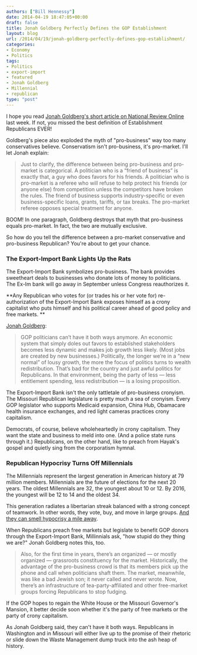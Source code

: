 ```yaml
---
authors: ["Bill Hennessy"]
date: 2014-04-19 18:47:05+00:00
draft: false
title: Jonah Goldberg Perfectly Defines the GOP Establishment
layout: blog
url: /2014/04/19/jonah-goldberg-perfectly-defines-gop-establishment/
categories:
- Economy
- Politics
tags:
- Politics
- export-import
- featured
- Jonah Goldberg
- Millennial
- republican
type: "post"
---
```


I hope you read [Jonah Goldberg's short article on National Review Online](https://www.nationalreview.com/article/375309/pro-business-or-pro-market-jonah-goldberg) last week. If not, you missed the best definition of Establishment Republicans EVER!

Goldberg's piece also exploded the myth of "pro-business" way too many conservatives believe. Conservatism isn't pro-business, it's pro-market. I'll let Jonah explain:



> Just to clarify, the difference between being pro-business and pro-market is categorical. A politician who is a “friend of business” is exactly that, a guy who does favors for his friends. A politician who is pro-market is a referee who will refuse to help protect his friends (or anyone else) from competition unless the competitors have broken the rules. The friend of business supports industry-specific or even business-specific loans, grants, tariffs, or tax breaks. The pro-market referee opposes special treatment for anyone.



BOOM! In one paragraph, Goldberg destroys that myth that pro-business equals pro-market. In fact, the two are mutually exclusive.

So how do you tell the difference between a pro-market conservative and pro-business Republican? You're about to get your chance.



### The Export-Import Bank Lights Up the Rats



The Export-Import Bank symbolizes pro-business. The bank provides sweetheart deals to businesses who donate lots of money to politicians. The Ex-Im bank will go away in September unless Congress reauthorizes it.

**Any Republican who votes for (or trades his or her vote for) re-authorization of the Export-Import Bank exposes himself as a crony capitalist who puts himself and his political career ahead of good policy and free markets. **

[Jonah Goldberg](https://www.nationalreview.com/article/375309/pro-business-or-pro-market-jonah-goldberg):



> GOP politicians can’t have it both ways anymore. An economic system that simply doles out favors to established stakeholders becomes less dynamic and makes job growth less likely. (Most jobs are created by new businesses.) Politically, the longer we’re in a “new normal” of lousy growth, the more the focus of politics turns to wealth redistribution. That’s bad for the country and just awful politics for Republicans. In that environment, being the party of less — less entitlement spending, less redistribution — is a losing proposition.



The Export-Import Bank isn't the only tattletale of pro-business cronyism. The Missouri Republican legislature is pretty much a sea of cronyism. Every GOP legislator who supports Medicaid expansion, China Hub, Obamacare health insurance exchanges, and red light cameras practices crony capitalism.

Democrats, of course, believe wholeheartedly in crony capitalism. They want the state and business to meld into one. (And a police state runs through it.) Republicans, on the other hand, like to preach from Hayak's gospel and quietly sing from the corporatism hymnal.



### Republican Hypocrisy Turns Off Millennials



The Millennials represent the largest generation in American history at 79 million members. Millennials are the future of elections for the next 20 years. The oldest Millennials are 32, the youngest about 10 or 12. By 2016, the youngest will be 12 to 14 and the oldest 34.

This generation radiates a libertarian streak balanced with a strong concept of teamwork. In other words, they vote, buy, and move in large groups. [And they can smell hypocrisy a mile away](https://hennessysview.com/2013/02/25/why-gop-pandering-to-young-voters-backfires/).

When Republicans preach free markets but legislate to benefit GOP donors through the Export-Import Bank, Millinnials ask, "how stupid do they thing we are?" Jonah Goldberg notes this, too.



> Also, for the first time in years, there’s an organized — or mostly organized — grassroots constituency for the market. Historically, the advantage of the pro-business crowd is that its members pick up the phone and call when politicians shaft them. The market, meanwhile, was like a bad Jewish son; it never called and never wrote. Now, there’s an infrastructure of tea-party-affiliated and other free-market groups forcing Republicans to stop fudging.



If the GOP hopes to regain the White House or the Missouri Governor's Mansion, it better decide soon whether it's the party of free markets or the party of crony capitalism.

As Jonah Goldberg said, they can't have it both ways. Republicans in Washington and in Missouri will either live up to the promise of their rhetoric or slide down the Waste Management dump truck into the ash heap of history.


